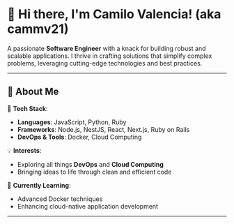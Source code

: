 # 👋 Hi there, I'm Camilo Valencia! (aka cammv21)

A passionate **Software Engineer** with a knack for building robust and scalable applications. I thrive in crafting solutions that simplify complex problems, leveraging cutting-edge technologies and best practices.

---

## 🚀 About Me

🔧 **Tech Stack**:
- **Languages**: JavaScript, Python, Ruby
- **Frameworks**: Node.js, NestJS, React, Next.js, Ruby on Rails
- **DevOps & Tools**: Docker, Cloud Computing

💡 **Interests**:
- Exploring all things **DevOps** and **Cloud Computing**
- Bringing ideas to life through clean and efficient code

🌱 **Currently Learning**:
- Advanced Docker techniques
- Enhancing cloud-native application development

---

